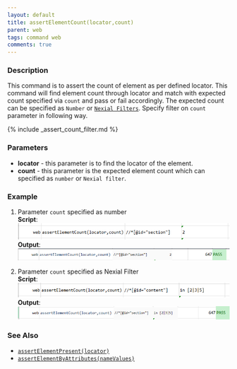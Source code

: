 ```yaml
---
layout: default
title: assertElementCount(locator,count)
parent: web
tags: command web
comments: true
---
```


### Description
This command is to assert the count of element as per defined locator.
This command will find element count through locator and match with expected count specified via `count` and pass or fail accordingly.
The expected count can be specified as `Number` or [`Nexial Filters`](../../flowcontrols/filter). Specify filter on 
`count` parameter in following way.

{% include _assert_count_filter.md %}

### Parameters

- **locator** - this parameter is to find the locator of the element.
- **count** - this parameter is the expected element count which can specified as `number` or `Nexial filter`.

### Example

1. Parameter `count` specified as number<br/>
**Script**:<br/>
![](image/assertElementCount_01.png)<br/>
**Output**:<br/>
![](image/assertElementCount_02.png)

2. Parameter `count` specified as Nexial Filter<br/>
**Script**:<br/>
![](image/assertElementCount_03.png)<br/>
**Output**:<br/>
![](image/assertElementCount_04.png)

### See Also

- [`assertElementPresent(locator)`](assertElementPresent(locator))
- [`assertElementByAttributes(nameValues)`](assertElementByAttributes(nameValues))